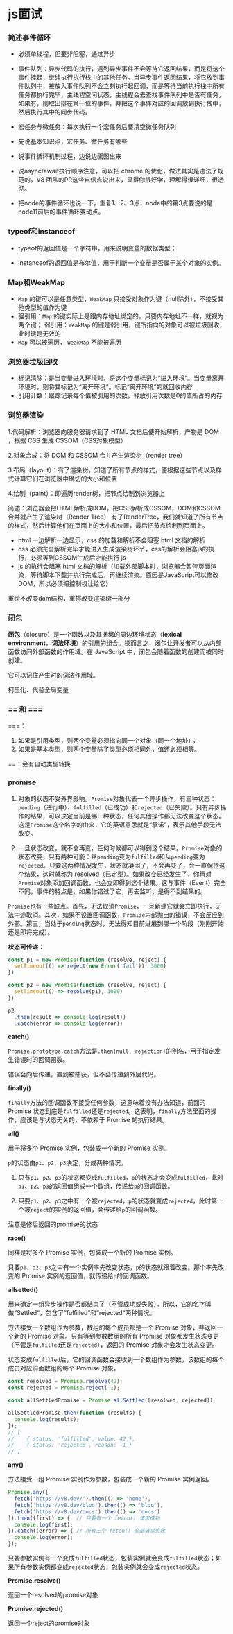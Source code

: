 # js面试

### 简述事件循环

- 必须单线程，但要非阻塞，通过异步
- 事件队列：异步代码的执行，遇到异步事件不会等待它返回结果，而是将这个事件挂起，继续执行执行栈中的其他任务。当异步事件返回结果，将它放到事件队列中，被放入事件队列不会立刻执行起回调，而是等待当前执行栈中所有任务都执行完毕，主线程空闲状态，主线程会去查找事件队列中是否有任务，如果有，则取出排在第一位的事件，并把这个事件对应的回调放到执行栈中，然后执行其中的同步代码。
- 宏任务与微任务：每次执行一个宏任务后要清空微任务队列



- 先说基本知识点，宏任务、微任务有哪些
- 说事件循环机制过程，边说边画图出来
- 说async/await执行顺序注意，可以把 chrome 的优化，做法其实是违法了规范的，V8 团队的PR这些自信点说出来，显得你很好学，理解得很详细，很透彻。
- 把node的事件循环也说一下，重复1、2、3点，node中的第3点要说的是node11前后的事件循环变动点。

### typeof和instanceof

- typeof的返回值是一个字符串，用来说明变量的数据类型；

- instanceof的返回值是布尔值，用于判断一个变量是否属于某个对象的实例。

### Map和WeakMap

- `Map` 的键可以是任意类型，`WeakMap` 只接受对象作为键（null除外），不接受其他类型的值作为键
- 强引用：`Map` 的键实际上是跟内存地址绑定的，只要内存地址不一样，就视为两个键； 弱引用：`WeakMap` 的键是弱引用，键所指向的对象可以被垃圾回收，此时键是无效的
- `Map` 可以被遍历， `WeakMap` 不能被遍历

### 浏览器垃圾回收

- 标记清除：是当变量进入环境时，将这个变量标记为“进入环境”。当变量离开环境时，则将其标记为“离开环境”。标记“离开环境”的就回收内存
- 引用计数：跟踪记录每个值被引用的次数，释放引用次数是0的值所占的内存

### 浏览器渲染

1.代码解析：浏览器向服务器请求到了 HTML 文档后便开始解析，产物是 DOM ，根据 CSS 生成 CSSOM（CSS对象模型）

2.对象合成：将 DOM 和 CSSOM 合并产生渲染树（render tree）

3.布局（layout）：有了渲染树，知道了所有节点的样式，便根据这些节点以及样式计算它们在浏览器中确切的大小和位置

4.绘制（paint）：即遍历render树，把节点绘制到浏览器上

简述：浏览器会把HTML解析成DOM，把CSS解析成CSSOM，DOM和CSSOM合并就产生了渲染树（Render Tree） 有了RenderTree，我们就知道了所有节点的样式，然后计算他们在页面上的大小和位置，最后把节点绘制到页面上。

- html 一边解析一边显示，css 的加载和解析不会阻塞 html 文档的解析
- css 必须完全解析完毕才能进入生成渲染树环节，css的解析会阻塞js的执行，必须等到CSSOM生成后才能执行 js
- js 的执行会阻塞 html 文档的解析（加载外部脚本时，浏览器会暂停页面渲染，等待脚本下载并执行完成后，再继续渲染。原因是JavaScript可以修改DOM，所以必须把控制权让给它）

重绘不改变dom结构，重排改变渲染树一部分

### 闭包

**闭包**（closure）是一个函数以及其捆绑的周边环境状态（**lexical environment**，**词法环境**）的引用的组合。换而言之，闭包让开发者可以从内部函数访问外部函数的作用域。在 JavaScript 中，闭包会随着函数的创建而被同时创建。

它可以记住产生时的词法作用域。

柯里化、代替全局变量

### == 和 ===

===：

1. 如果是引用类型，则两个变量必须指向同一个对象（同一个地址）；
2. 如果是基本类型，则两个变量除了类型必须相同外，值还必须相等。

==：会有自动类型转换

### promise

1. 对象的状态不受外界影响。`Promise`对象代表一个异步操作，有三种状态：`pending`（进行中）、`fulfilled`（已成功）和`rejected`（已失败）。只有异步操作的结果，可以决定当前是哪一种状态，任何其他操作都无法改变这个状态。这是`Promise`这个名字的由来，它的英语意思就是“承诺”，表示其他手段无法改变。

2. 一旦状态改变，就不会再变，任何时候都可以得到这个结果。`Promise`对象的状态改变，只有两种可能：从`pending`变为`fulfilled`和从`pending`变为`rejected`。只要这两种情况发生，状态就凝固了，不会再变了，会一直保持这个结果，这时就称为 resolved（已定型）。如果改变已经发生了，你再对`Promise`对象添加回调函数，也会立即得到这个结果。这与事件（Event）完全不同，事件的特点是，如果你错过了它，再去监听，是得不到结果的。

`Promise`也有一些缺点。首先，无法取消`Promise`，一旦新建它就会立即执行，无法中途取消。其次，如果不设置回调函数，`Promise`内部抛出的错误，不会反应到外部。第三，当处于`pending`状态时，无法得知目前进展到哪一个阶段（刚刚开始还是即将完成）。

**状态可传递：**

```js
const p1 = new Promise(function (resolve, reject) {
  setTimeout(() => reject(new Error('fail')), 3000)
})

const p2 = new Promise(function (resolve, reject) {
  setTimeout(() => resolve(p1), 1000)
})

p2
  .then(result => console.log(result))
  .catch(error => console.log(error))
```

**catch()**

`Promise.prototype.catch`方法是`.then(null, rejection)`的别名，用于指定发生错误时的回调函数。

错误会向后传递，直到被捕获，但不会传递到外层代码。

**finally()**

`finally`方法的回调函数不接受任何参数，这意味着没有办法知道，前面的 Promise 状态到底是`fulfilled`还是`rejected`。这表明，`finally`方法里面的操作，应该是与状态无关的，不依赖于 Promise 的执行结果。

**all()**

用于将多个 Promise 实例，包装成一个新的 Promise 实例。

`p`的状态由`p1`、`p2`、`p3`决定，分成两种情况。

1. 只有`p1`、`p2`、`p3`的状态都变成`fulfilled`，`p`的状态才会变成`fulfilled`，此时`p1`、`p2`、`p3`的返回值组成一个数组，传递给`p`的回调函数。

2. 只要`p1`、`p2`、`p3`之中有一个被`rejected`，`p`的状态就变成`rejected`，此时第一个被`reject`的实例的返回值，会传递给`p`的回调函数。

注意是修后返回的promise的状态

**race()**

同样是将多个 Promise 实例，包装成一个新的 Promise 实例。

只要`p1`、`p2`、`p3`之中有一个实例率先改变状态，`p`的状态就跟着改变。那个率先改变的 Promise 实例的返回值，就传递给`p`的回调函数。

**allsetted()**

用来确定一组异步操作是否都结束了（不管成功或失败）。所以，它的名字叫做”Settled“，包含了”fulfilled“和”rejected“两种情况。

方法接受一个数组作为参数，数组的每个成员都是一个 Promise 对象，并返回一个新的 Promise 对象。只有等到参数数组的所有 Promise 对象都发生状态变更（不管是`fulfilled`还是`rejected`），返回的 Promise 对象才会发生状态变更。

状态变成`fulfilled`后，它的回调函数会接收到一个数组作为参数，该数组的每个成员对应前面数组的每个 Promise 对象。

```javascript
const resolved = Promise.resolve(42);
const rejected = Promise.reject(-1);

const allSettledPromise = Promise.allSettled([resolved, rejected]);

allSettledPromise.then(function (results) {
  console.log(results);
});
// [
//    { status: 'fulfilled', value: 42 },
//    { status: 'rejected', reason: -1 }
// ]
```

**any()**

方法接受一组 Promise 实例作为参数，包装成一个新的 Promise 实例返回。

```javascript
Promise.any([
  fetch('https://v8.dev/').then(() => 'home'),
  fetch('https://v8.dev/blog').then(() => 'blog'),
  fetch('https://v8.dev/docs').then(() => 'docs')
]).then((first) => {  // 只要有一个 fetch() 请求成功
  console.log(first);
}).catch((error) => { // 所有三个 fetch() 全部请求失败
  console.log(error);
});
```

只要参数实例有一个变成`fulfilled`状态，包装实例就会变成`fulfilled`状态；如果所有参数实例都变成`rejected`状态，包装实例就会变成`rejected`状态。

**Promise.resolve()**

返回一个resolved的promise对象

**Promise.rejected()**

返回一个reject的promise对象
